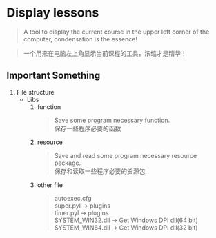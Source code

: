 # Display lessons

> A tool to display the current course in the upper left corner of the computer, condensation is the essence!

> 一个用来在电脑左上角显示当前课程的工具，浓缩才是精华！

## Important Something
1. File structure
    - Libs
        1. function
            > Save some program necessary function.\
            保存一些程序必要的函数
        2. resource
            > Save and read some program necessary resource package.\
            保存和读取一些程序必要的资源包
        3. other file
            > autoexec.cfg\
            super.pyl -> plugins\
            timer.pyl -> plugins\
            SYSTEM_WIN32.dll -> Get Windows DPI dll(64 bit)\
            SYSTEM_WIN64.dll -> Get Windows DPI dll(32 bit)